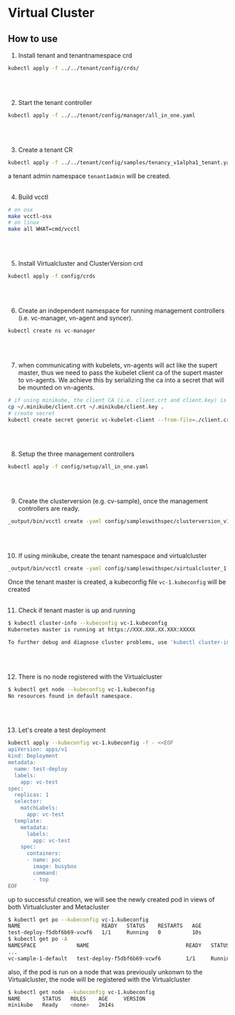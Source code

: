 # Virtual Cluster

## How to use

1. Install tenant and tenantnamespace crd
```bash
kubectl apply -f ../../tenant/config/crds/
```
<br />
<br />

2. Start the tenant controller
```bash
kubectl apply -f ../../tenant/config/manager/all_in_one.yaml
```
<br />
<br />

3. Create a tenant CR
```bash
kubectl apply -f ../../tenant/config/samples/tenancy_v1alpha1_tenant.yaml
```
a tenant admin namespace `tenant1admin` will be created.
<br />
<br />

4. Build vcctl
```bash
# on osx
make vcctl-osx
# on linux 
make all WHAT=cmd/vcctl
```
<br />
<br />

5. Install Virtualcluster and ClusterVersion crd
```bash
kubectl apply -f config/crds
```
<br />
<br />

6. Create an independent namespace for running management controllers (i.e. 
vc-manager, vn-agent and syncer).
```bash
kubectl create ns vc-manager
```
<br />
<br />

7. when communicating with kubelets, vn-agents will act like the supert master, thus
we need to pass the kubelet client ca of the supert master to vn-agents. 
We achieve this by serializing the ca into a secret that will be mounted on 
vn-agents.
```bash
# if using minikube, the client CA (i.e. client.crt and client.key) is located in ~/.minikube/
cp ~/.minikube/client.crt ~/.minikube/client.key .
# create secret
kubectl create secret generic vc-kubelet-client --from-file=./client.crt --from-file=./client.key --namespace vc-manager
```
<br />
<br />

8. Setup the three management controllers
```bash
kubectl apply -f config/setup/all_in_one.yaml
```
<br />
<br />

9. Create the clusterversion (e.g. cv-sample), once the management 
controllers are ready.
```bash 
_output/bin/vcctl create -yaml config/sampleswithspec/clusterversion_v1.yaml
```
<br />
<br />

10. If using minikube, create the tenant namespace and virtualcluster
```bash
_output/bin/vcctl create -yaml config/sampleswithspec/virtualcluster_1.yaml -vckbcfg vc-1.kubeconfig -minikube
```
Once the tenant master is created, a kubeconfig file `vc-1.kubeconfig` will 
be created
<br />
<br />

11. Check if tenant master is up and running
```bash
$ kubectl cluster-info --kubeconfig vc-1.kubeconfig
Kubernetes master is running at https://XXX.XXX.XX.XXX:XXXXX

To further debug and diagnose cluster problems, use 'kubectl cluster-info dump'.
```
<br />
<br />

12. There is no node registered with the Virtualcluster
```bash
$ kubectl get node --kubeconfig vc-1.kubeconfig
No resources found in default namespace.
```
<br />
<br />

13. Let's create a test deployment
```bash
kubectl apply --kubeconfig vc-1.kubeconfig -f - <<EOF
apiVersion: apps/v1
kind: Deployment
metadata:
  name: test-deploy
  labels:
    app: vc-test
spec:
  replicas: 1
  selector:
    matchLabels:
      app: vc-test
  template:
    metadata:
      labels:
        app: vc-test
    spec:
      containers:
      - name: poc
        image: busybox
        command:
        - top
EOF
```
up to successful creation, we will see the newly created pod in 
views of both Virtualcluster and Metacluster 
```bash
$ kubectl get po --kubeconfig vc-1.kubeconfig
NAME                          READY   STATUS    RESTARTS   AGE
test-deploy-f5dbf6b69-vcwf6   1/1     Running   0          10s
$ kubectl get po -A
NAMESPACE             NAME                               READY   STATUS    RESTARTS   AGE
...
vc-sample-1-default   test-deploy-f5dbf6b69-vcwf6        1/1     Running   0          35s
```
also, if the pod is run on a node that was previously unkonwn 
to the Virtualcluster, the node will be registered with the Virtualcluster
```bash
$ kubectl get node --kubeconfig vc-1.kubeconfig 
NAME       STATUS   ROLES    AGE     VERSION
minikube   Ready    <none>   2m14s
```
